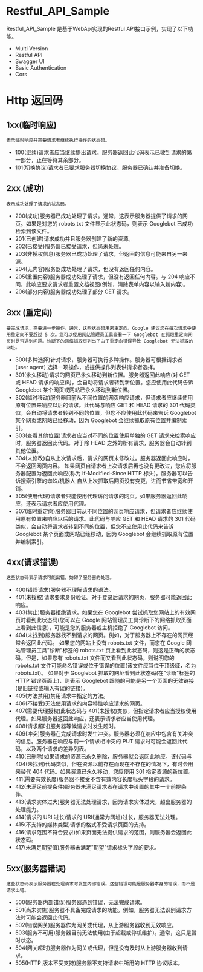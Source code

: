 # Restful_API_Sample
Restful_API_Sample 是基于WebApi实现的Restful API接口示例，实现了以下功能。
 - Multi Version
 - Restful API
 - Swagger UI
 - Basic Authentication
 - Cors

# Http 返回码
## 1xx(临时响应) 
	表示临时响应并需要请求者继续执行操作的状态码。
 - 100(继续)请求者应当继续提出请求。服务器返回此代码表示已收到请求的第一部分，正在等待其余部分。
 - 101(切换协议)请求者已要求服务器切换协议，服务器已确认并准备切换。

## 2xx (成功)
	表示成功处理了请求的状态码。
 - 200(成功)服务器已成功处理了请求。通常，这表示服务器提供了请求的网页。如果是对您的 robots.txt 文件显示此状态码，则表示 Googlebot 已成功检索到该文件。
 - 201(已创建)请求成功并且服务器创建了新的资源。
 - 202(已接受)服务器已接受请求，但尚未处理。
 - 203(非授权信息)服务器已成功处理了请求，但返回的信息可能来自另一来源。
 - 204(无内容)服务器成功处理了请求，但没有返回任何内容。
 - 205(重置内容)服务器成功处理了请求，但没有返回任何内容。与 204 响应不同，此响应要求请求者重置文档视图(例如，清除表单内容以输入新内容)。
 - 206(部分内容)服务器成功处理了部分 GET 请求。

## 3xx (重定向)
	要完成请求，需要进一步操作。通常，这些状态码用来重定向。Google 建议您在每次请求中使用重定向不要超过 5 次。您可以使用网站管理员工具查看一下 Googlebot 在抓取重定向网页时是否遇到问题。诊断下的网络抓取页列出了由于重定向错误导致 Googlebot 无法抓取的网址。
 - 300(多种选择)针对请求，服务器可执行多种操作。服务器可根据请求者 (user agent) 选择一项操作，或提供操作列表供请求者选择。
 - 301(永久移动)请求的网页已永久移动到新位置。服务器返回此响应(对 GET 或 HEAD 请求的响应)时，会自动将请求者转到新位置。您应使用此代码告诉 Googlebot 某个网页或网站已永久移动到新位置。
 - 302(临时移动)服务器目前从不同位置的网页响应请求，但请求者应继续使用原有位置来响应以后的请求。此代码与响应 GET 和 HEAD 请求的 301 代码类似，会自动将请求者转到不同的位置，但您不应使用此代码来告诉 Googlebot 某个网页或网站已经移动，因为 Googlebot 会继续抓取原有位置并编制索引。
 - 303(查看其他位置)请求者应当对不同的位置使用单独的 GET 请求来检索响应时，服务器返回此代码。对于除 HEAD 之外的所有请求，服务器会自动转到其他位置。
 - 304(未修改)自从上次请求后，请求的网页未修改过。服务器返回此响应时，不会返回网页内容。
如果网页自请求者上次请求后再也没有更改过，您应将服务器配置为返回此响应(称为 If-Modified-Since HTTP 标头)。服务器可以告诉搜索引擎的蜘蛛/机器人 自从上次抓取后网页没有变更，进而节省带宽和开销。
 - 305(使用代理)请求者只能使用代理访问请求的网页。如果服务器返回此响应，还表示请求者应使用代理。
 - 307(临时重定向)服务器目前从不同位置的网页响应请求，但请求者应继续使用原有位置来响应以后的请求。此代码与响应 GET 和 HEAD 请求的 301 代码类似，会自动将请求者转到不同的位置，但您不应使用此代码来告诉 Googlebot 某个页面或网站已经移动，因为 Googlebot 会继续抓取原有位置并编制索引。
　　
## 4xx(请求错误)
	这些状态码表示请求可能出错，妨碍了服务器的处理。
 - 400(错误请求)服务器不理解请求的语法。
 - 401(未授权)请求要求身份验证。对于登录后请求的网页，服务器可能返回此响应。
 - 403(禁止)服务器拒绝请求。如果您在 Googlebot 尝试抓取您网站上的有效网页时看到此状态码(您可以在 Google 网站管理员工具诊断下的网络抓取页面上看到此信息)，可能是您的服务器或主机拒绝了 Googlebot 访问。
 - 404(未找到)服务器找不到请求的网页。例如，对于服务器上不存在的网页经常会返回此代码。
如果您的网站上没有 robots.txt 文件，而您在 Google 网站管理员工具"诊断"标签的 robots.txt 页上看到此状态码，则这是正确的状态码。但是，如果您有 robots.txt 文件而又看到此状态码，则说明您的 robots.txt 文件可能命名错误或位于错误的位置(该文件应当位于顶级域，名为 robots.txt)。
如果对于 Googlebot 抓取的网址看到此状态码(在"诊断"标签的 HTTP 错误页面上)，则表示 Googlebot 跟随的可能是另一个页面的无效链接(是旧链接或输入有误的链接)。
 - 405(方法禁用)禁用请求中指定的方法。
 - 406(不接受)无法使用请求的内容特性响应请求的网页。
 - 407(需要代理授权)此状态码与 401(未授权)类似，但指定请求者应当授权使用代理。如果服务器返回此响应，还表示请求者应当使用代理。
 - 408(请求超时)服务器等候请求时发生超时。
 - 409(冲突)服务器在完成请求时发生冲突。服务器必须在响应中包含有关冲突的信息。服务器在响应与前一个请求相冲突的 PUT 请求时可能会返回此代码，以及两个请求的差异列表。
 - 410(已删除)如果请求的资源已永久删除，服务器就会返回此响应。该代码与 404(未找到)代码类似，但在资源以前存在而现在不存在的情况下，有时会用来替代 404 代码。如果资源已永久移动，您应使用 301 指定资源的新位置。
 - 411(需要有效长度)服务器不接受不含有效内容长度标头字段的请求。
 - 412(未满足前提条件)服务器未满足请求者在请求中设置的其中一个前提条件。
 - 413(请求实体过大)服务器无法处理请求，因为请求实体过大，超出服务器的处理能力。
 - 414(请求的 URI 过长)请求的 URI(通常为网址)过长，服务器无法处理。
 - 415(不支持的媒体类型)请求的格式不受请求页面的支持。
 - 416(请求范围不符合要求)如果页面无法提供请求的范围，则服务器会返回此状态码。
 - 417(未满足期望值)服务器未满足"期望"请求标头字段的要求。

## 5xx(服务器错误)
	这些状态码表示服务器在处理请求时发生内部错误。这些错误可能是服务器本身的错误，而不是请求出错。
 - 500(服务器内部错误)服务器遇到错误，无法完成请求。
 - 501(尚未实施)服务器不具备完成请求的功能。例如，服务器无法识别请求方法时可能会返回此代码。
 - 502(错误网关)服务器作为网关或代理，从上游服务器收到无效响应。
 - 503(服务不可用)服务器目前无法使用(由于超载或停机维护)。通常，这只是暂时状态。
 - 504(网关超时)服务器作为网关或代理，但是没有及时从上游服务器收到请求。
 - 505(HTTP 版本不受支持)服务器不支持请求中所用的 HTTP 协议版本。
